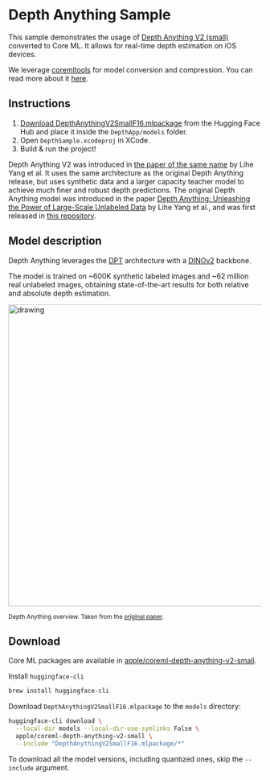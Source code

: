 # Depth Anything Sample 

This sample demonstrates the usage of [Depth Anything V2 (small)](https://huggingface.co/depth-anything/Depth-Anything-V2-Small) converted to Core ML. It allows for real-time depth estimation on iOS devices.

We leverage [coremltools](https://github.com/apple/coremltools) for model conversion and compression. You can read more about it [here](https://apple.github.io/coremltools/docs-guides/source/opt-palettization-api.html).

## Instructions

1. [Download DepthAnythingV2SmallF16.mlpackage](#download) from the Hugging Face Hub and place it inside the `DepthApp/models` folder.
2. Open `DepthSample.xcodeproj` in XCode.
3. Build & run the project!

Depth Anything V2 was introduced in [the paper of the same name](https://arxiv.org/abs/2406.09414) by Lihe Yang et al. It uses the same architecture as the original Depth Anything release, but uses synthetic data and a larger capacity teacher model to achieve much finer and robust depth predictions. The original Depth Anything model was introduced in the paper [Depth Anything: Unleashing the Power of Large-Scale Unlabeled Data](https://arxiv.org/abs/2401.10891) by Lihe Yang et al., and was first released in [this repository](https://github.com/LiheYoung/Depth-Anything).

## Model description

Depth Anything leverages the [DPT](https://huggingface.co/docs/transformers/model_doc/dpt) architecture with a [DINOv2](https://huggingface.co/docs/transformers/model_doc/dinov2) backbone.

The model is trained on ~600K synthetic labeled images and ~62 million real unlabeled images, obtaining state-of-the-art results for both relative and absolute depth estimation.

<img src="https://huggingface.co/datasets/huggingface/documentation-images/resolve/main/transformers/model_doc/depth_anything_overview.jpg"
alt="drawing" width="600"/>

<small> Depth Anything overview. Taken from the <a href="https://arxiv.org/abs/2401.10891">original paper</a>.</small>

## Download

Core ML packages are available in [apple/coreml-depth-anything-v2-small](https://huggingface.co/apple/coreml-depth-anything-v2-small).

Install `huggingface-cli`

```bash
brew install huggingface-cli
```

Download `DepthAnythingV2SmallF16.mlpackage` to the `models` directory:

```bash
huggingface-cli download \
  --local-dir models --local-dir-use-symlinks False \
  apple/coreml-depth-anything-v2-small \
  --include "DepthAnythingV2SmallF16.mlpackage/*"
```

To download all the model versions, including quantized ones, skip the `--include` argument.
